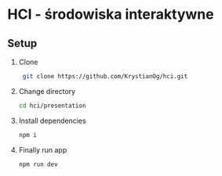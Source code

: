 # HCI - środowiska interaktywne

## Setup

1. Clone

   ```bash
    git clone https://github.com/KrystianOg/hci.git
   ```

2. Change directory

   ```bash
   cd hci/presentation
   ```

3. Install dependencies

   ```bash
   npm i
   ```

4. Finally run app

   ```bash
   npm run dev
   ```
